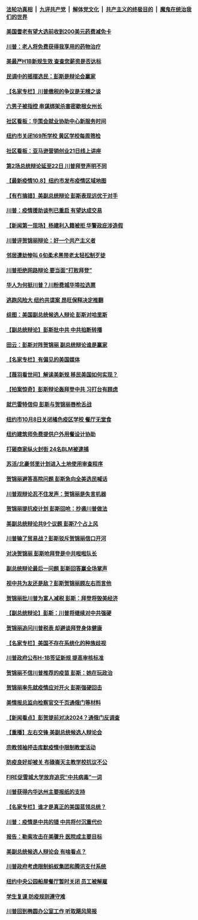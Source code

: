 

####  [法轮功真相](../../../../basic/blob/master/README.md?t=10090802) &nbsp;|&nbsp; [九评共产党](../../../../9ping.md/blob/master/README.md?t=10090802) &nbsp;|&nbsp; [解体党文化](../../../../jtdwh.md/blob/master/README.md?t=10090802)  &nbsp;|&nbsp; [共产主义的终极目的](../../../../gczydzjmd.md/blob/master/README.md?t=10090802) &nbsp;|&nbsp; [魔鬼在统治我们的世界](../../../../mgztzwmdsj.md/blob/master/README.md?t=10090802) 

#### [美国耆老有望大选前收到200美元药费减免卡](../pages/nsc412/n12463277.md?t=10090802) 

#### [川普：老人将免费获得我享用的药物治疗](../pages/nsc412/n12463195.md?t=10090802) 

#### [美最严H1B新规生效 查查您薪资是否达标](../pages/nsc412/n12462993.md?t=10090802) 

#### [民调中的摇摆选民：彭斯是辩论会赢家](../pages/nsc412/n12462998.md?t=10090802) 

#### [【名家专栏】川普缴税的争议是无稽之谈](../pages/nsc412/n12462440.md?t=10090802) 

#### [六男子被指控 串谋绑架杀害密歇根女州长](../pages/nsc412/n12462873.md?t=10090802) 

#### [社区看板：华策会就业协助中心新服务时间](../pages/nsc412/n12462937.md?t=10090802) 

#### [纽约市关闭169所学校 黄区学校每周筛检](../pages/nsc412/n12462939.md?t=10090802) 

#### [社区看板：亚马逊营销创业21日线上讲座](../pages/nsc412/n12462946.md?t=10090802) 

#### [第2场总统辩论延至22日 川普拜登声明不同](../pages/nsc412/n12462823.md?t=10090802) 

#### [【最新疫情10.8】纽约市发布疫情区域地图](../pages/nsc412/n12460570.md?t=10090802) 

#### [【有冇搞错】美副总统辩论 彭斯表现远优于对手](../pages/nsc412/n12462492.md?t=10090802) 

#### [川普：疫情援助谈判已重启 有望达成交易](../pages/nsc412/n12462540.md?t=10090802) 

#### [【新闻第一现场】杨建利入籍被拒 华警政庇涉造假](../pages/nsc412/n12462265.md?t=10090802) 

#### [川普评贺锦丽辩论：好一个共产主义者](../pages/nsc412/n12462520.md?t=10090802) 

#### [邻居遭劫惨叫 6旬柔术黑带老太轻松制歹徒](../pages/nsc412/n12461672.md?t=10090802) 

#### [川普拒绝网路辩论 要当面“打败拜登”](../pages/nsc412/n12462479.md?t=10090802) 

#### [华人为何挺川普？川粉费城华埠拉选票](../pages/nsc412/n12459898.md?t=10090802) 

#### [逃跑风险大 纽约共谍案 昂旺保释决定推翻](../pages/nsc412/n12461014.md?t=10090802) 

#### [组图：美国副总统候选人辩论 彭斯对哈里斯](../pages/nsc412/n12461728.md?t=10090802) 

#### [【副总统辩论】彭斯批中共 中共掐断转播](../pages/nsc412/n12461761.md?t=10090802) 

#### [田云：彭斯对阵贺锦丽 副总统辩论谁是赢家](../pages/nsc412/n12461395.md?t=10090802) 

#### [【名家专栏】有偏见的美国媒体](../pages/nsc412/n12459438.md?t=10090802) 

#### [【薇羽看世间】解读美新规 移民美国如何实现？](../pages/nsc412/n12460002.md?t=10090802) 

#### [【拍案惊奇】彭斯辩论轰拜登中共 习打台有顾虑](../pages/nsc412/n12461366.md?t=10090802) 

#### [就巴雷特信仰 彭斯与贺锦丽唇枪舌战](../pages/nsc412/n12461292.md?t=10090802) 

#### [纽约市10月8日关闭橘色疫区学校 餐厅无堂食](../pages/nsc412/n12461276.md?t=10090802) 

#### [纽约建筑师免费提供户外用餐设计协助](../pages/nsc412/n12461273.md?t=10090802) 

#### [打砸商家纵火封街 24名BLM被逮捕](../pages/nsc412/n12461054.md?t=10090802) 

#### [苏活/北豪邻里计划进入土地使用审查程序](../pages/nsc412/n12461062.md?t=10090802) 

#### [贺锦丽避答高院问题 彭斯急向全美选民喊话](../pages/nsc412/n12461204.md?t=10090802) 

#### [川普观辩论忍不住发声：贺锦丽是失言机器](../pages/nsc412/n12461231.md?t=10090802) 

#### [贺锦丽提抗疫计划 彭斯回呛：抄袭川普做法](../pages/nsc412/n12461225.md?t=10090802) 

#### [美副总统辩论共9个议题 彭斯7个占上风](../pages/nsc412/n12461098.md?t=10090802) 

#### [川普输了贸易战？彭斯驳斥贺锦丽信口开河](../pages/nsc412/n12461022.md?t=10090802) 

#### [对决贺锦丽 彭斯呛拜登是中共啦啦队长](../pages/nsc412/n12460947.md?t=10090802) 

#### [副总统辩论最后一问题 彭斯回答赢全场掌声](../pages/nsc412/n12460519.md?t=10090802) 

#### [视中共为友还是敌？彭斯贺锦丽顾左右而言他](../pages/nsc412/n12460857.md?t=10090802) 

#### [贺锦丽批川普为富人减税 彭斯：拜登将毁美经济](../pages/nsc412/n12460928.md?t=10090802) 

#### [【副总统辩论】彭斯：川普将继续对中共强硬](../pages/nsc412/n12460936.md?t=10090802) 

#### [贺锦丽追问川普税表 却避谈拜登身体健康](../pages/nsc412/n12460869.md?t=10090802) 

#### [【名家专栏】美国不存在系统化的种族歧视](../pages/nsc412/n12459618.md?t=10090802) 

#### [川普政府公布H-1B签证新规 提高审核标准](../pages/nsc412/n12458314.md?t=10090802) 

#### [贺锦丽不信川普推荐的疫苗 彭斯：她在玩政治](../pages/nsc412/n12460864.md?t=10090802) 

#### [贺锦丽率先就疫情应对开火 彭斯强硬回击](../pages/nsc412/n12460824.md?t=10090802) 

#### [美情报总监向检察官交千页通俄门等材料](../pages/nsc412/n12460649.md?t=10090802) 

#### [【新闻看点】彭贺提前对决2024？通俄门反调查](../pages/nsc412/n12460564.md?t=10090802) 

#### [【重播】左右交锋 美副总统候选人辩论会](../pages/nsc412/n12455352.md?t=10090802) 

#### [宗教领袖抨击库默疫情中限制教堂活动](../pages/nsc412/n12460544.md?t=10090802) 

#### [防疫良好却被关 布碌崙天主教学校抗议不公](../pages/nsc412/n12460573.md?t=10090802) 

#### [FIRE促雪城大学放弃追究“中共病毒”一词](../pages/nsc412/n12460592.md?t=10090802) 

#### [川普获得内华达州主要报纸的支持](../pages/nsc412/n12460408.md?t=10090802) 

#### [【名家专栏】谁才是真正的美国蓝领总统？](../pages/nsc412/n12460146.md?t=10090802) 

#### [川普：疫情是中共的错 中共将付沉重代价](../pages/nsc412/n12460441.md?t=10090802) 

#### [报告：勒索攻击在美骤升 医院成主要目标](../pages/nsc412/n12460575.md?t=10090802) 

#### [美副总统候选人辩论会 有啥看点？](../pages/nsc412/n12460283.md?t=10090802) 

#### [川普政府考虑限制蚂蚁集团和腾讯支付系统](../pages/nsc412/n12460401.md?t=10090802) 

#### [纽约中央公园船屋餐厅暂时关闭 员工被解雇](../pages/nsc412/n12458714.md?t=10090802) 

#### [学生复课 防疫规则遵守难](../pages/nsc412/n12458506.md?t=10090802) 

#### [川普回到椭圆办公室工作 听取飓风简报](../pages/nsc412/n12460411.md?t=10090802) 

